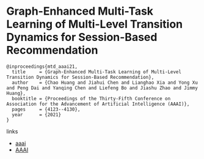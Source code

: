 # Graph-Enhanced Multi-Task Learning of Multi-Level Transition Dynamics for Session-Based Recommendation

```
@inproceedings{mtd_aaai21,
  title     = {Graph-Enhanced Multi-Task Learning of Multi-Level Transition Dynamics for Session-Based Recommendation},
  author    = {Chao Huang and Jiahui Chen and Lianghao Xia and Yong Xu and Peng Dai and Yanqing Chen and Liefeng Bo and Jiashu Zhao and Jimmy Huang},
  booktitle = {Proceedings of the Thirty-Fifth Conference on Association for the Advancement of Artificial Intelligence (AAAI)},
  pages	    = {4123--4130},
  year      = {2021}
}
```

links
- [aaai](https://www.aaai.org/AAAI21Papers/AAAI-9137.HuangC.pdf)
- [AAAI](https://ojs.aaai.org/index.php/AAAI/article/view/16534)